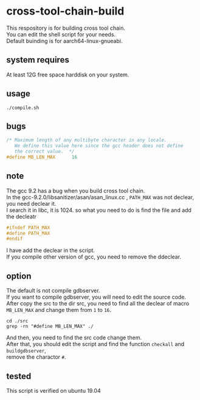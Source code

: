 # cross-tool-chain-build

This respository is for building cross tool chain.  
You can edit the shell script for your needs.  
Default buinding is for aarch64-linux-gnueabi.
## system requires
At least 12G free space harddisk on your system.
## usage
```shell
./compile.sh
```
## bugs
```c
/* Maximum length of any multibyte character in any locale.
   We define this value here since the gcc header does not define
   the correct value.  */
#define MB_LEN_MAX      16
```

## note
The gcc 9.2 has a bug when you build cross tool chain.  
In the gcc-9.2.0/libsanitizer/asan/asan_linux.cc , `PATH_MAX` was not declear, you need declear it.  
I search it in libc, it is 1024.
so what you need to do is find the file and add the decleatr  
```c
#ifndef PATH_MAX
#define PATH_MAX
#endif
```
I have add the declear in the script.  
If you compile other version of gcc, you need to remove the ddeclear.

## option
The default is not compile gdbserver.  
If you want to compile gdbserver, you will need to edit the source code.  
After copy the src to the dir src, you need to find all the declear of macro `MB_LEN_MAX` and change them from `1` to `16`.  
```shell
cd ./src
grep -rn "#define MB_LEN_MAX" ./
```
And then, you need to find the src code change them.   
After that, you should edit the script and find the function `checkall` and `buildgdbserver`,   
remove the charactor  `#`.   
## tested
This script is verified on ubuntu 19.04
